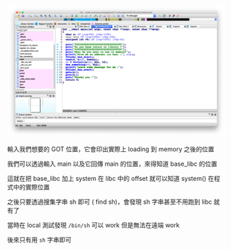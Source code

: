 ![](https://raw.githubusercontent.com/yiyu0x/CTF-writeup/master/BreakAllCTF/level2/r3t2lib/%E8%9E%A2%E5%B9%95%E5%BF%AB%E7%85%A7%202019-07-16%20%E4%B8%8B%E5%8D%886.57.59.png)

輸入我們想要的 GOT 位置，它會印出實際上 loading 到 memory 之後的位置

我們可以透過輸入 main 以及它回傳 main 的位置，來得知道 base_libc 的位置

這就在把 base_libc 加上 system 在 libc 中的 offset 就可以知道 system() 在程式中的實際位置

之後只要透過搜集字串 sh 即可 (<gdb> find sh)，會發現 sh 字串甚至不用跑到 libc 就有了

當時在 local 測試發現 `/bin/sh` 可以 work 但是無法在遠端 work

後來只有用 `sh` 字串即可
